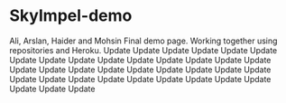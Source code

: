 # SkyImpel-demo
Ali, Arslan, Haider and Mohsin Final demo page. Working together using repositories and Heroku.
U p d a t e  
 U p d a t e  
 U p d a t e  
 U p d a t e  
 U p d a t e  
 U p d a t e  
 U p d a t e  
 U p d a t e  
 U p d a t e  
 U p d a t e  
 U p d a t e  
 U p d a t e  
 U p d a t e  
 U p d a t e  
 U p d a t e  
 U p d a t e  
 U p d a t e  
 U p d a t e  
 U p d a t e  
 U p d a t e  
 U p d a t e  
 U p d a t e  
 U p d a t e  
 U p d a t e  
 U p d a t e  
 U p d a t e  
 U p d a t e  
 U p d a t e  
 U p d a t e  
 U p d a t e  
 U p d a t e  
 U p d a t e  
 U p d a t e  
 U p d a t e  
 U p d a t e  
 U p d a t e  
 